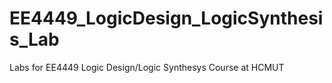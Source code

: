 # EE4449_LogicDesign_LogicSynthesis_Lab
 Labs for EE4449 Logic Design/Logic Synthesys Course at HCMUT

